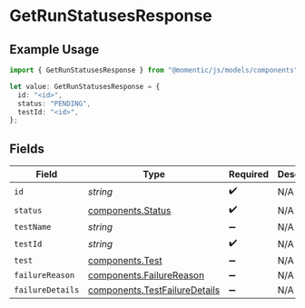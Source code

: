 # GetRunStatusesResponse

## Example Usage

```typescript
import { GetRunStatusesResponse } from "@momentic/js/models/components";

let value: GetRunStatusesResponse = {
  id: "<id>",
  status: "PENDING",
  testId: "<id>",
};
```

## Fields

| Field                                                                          | Type                                                                           | Required                                                                       | Description                                                                    |
| ------------------------------------------------------------------------------ | ------------------------------------------------------------------------------ | ------------------------------------------------------------------------------ | ------------------------------------------------------------------------------ |
| `id`                                                                           | *string*                                                                       | :heavy_check_mark:                                                             | N/A                                                                            |
| `status`                                                                       | [components.Status](../../models/components/status.md)                         | :heavy_check_mark:                                                             | N/A                                                                            |
| `testName`                                                                     | *string*                                                                       | :heavy_minus_sign:                                                             | N/A                                                                            |
| `testId`                                                                       | *string*                                                                       | :heavy_check_mark:                                                             | N/A                                                                            |
| `test`                                                                         | [components.Test](../../models/components/test.md)                             | :heavy_minus_sign:                                                             | N/A                                                                            |
| `failureReason`                                                                | [components.FailureReason](../../models/components/failurereason.md)           | :heavy_minus_sign:                                                             | N/A                                                                            |
| `failureDetails`                                                               | [components.TestFailureDetails](../../models/components/testfailuredetails.md) | :heavy_minus_sign:                                                             | N/A                                                                            |
